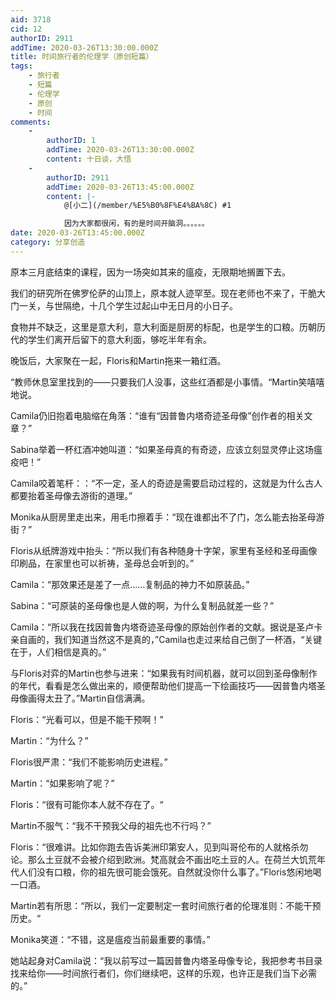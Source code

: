 ```yaml
---
aid: 3718
cid: 12
authorID: 2911
addTime: 2020-03-26T13:30:00.000Z
title: 时间旅行者的伦理学（原创短篇）
tags:
    - 旅行者
    - 短篇
    - 伦理学
    - 原创
    - 时间
comments:
    -
        authorID: 1
        addTime: 2020-03-26T13:30:00.000Z
        content: 十日谈，大悟
    -
        authorID: 2911
        addTime: 2020-03-26T13:45:00.000Z
        content: |-
            @[小二](/member/%E5%B0%8F%E4%BA%8C) #1

            因为大家都很闲，有的是时间开脑洞。。。。。。
date: 2020-03-26T13:45:00.000Z
category: 分享创造
---
```


原本三月底结束的课程，因为一场突如其来的瘟疫，无限期地搁置下去。

我们的研究所在佛罗伦萨的山顶上，原本就人迹罕至。现在老师也不来了，干脆大门一关，与世隔绝，十几个学生过起山中无日月的小日子。

食物并不缺乏，这里是意大利，意大利面是厨房的标配，也是学生的口粮。历朝历代的学生们离开后留下的意大利面，够吃半年有余。

晚饭后，大家聚在一起，Floris和Martin拖来一箱红酒。

“教师休息室里找到的——只要我们人没事，这些红酒都是小事情。“Martin笑嘻嘻地说。

Camila仍旧抱着电脑缩在角落：“谁有“因普鲁内塔奇迹圣母像”创作者的相关文章？”

Sabina举着一杯红酒冲她叫道：“如果圣母真的有奇迹，应该立刻显灵停止这场瘟疫吧！”

Camila咬着笔杆：：“不一定，圣人的奇迹是需要启动过程的，这就是为什么古人都要抬着圣母像去游街的道理。”

Monika从厨房里走出来，用毛巾擦着手：“现在谁都出不了门，怎么能去抬圣母游街？”

Floris从纸牌游戏中抬头：“所以我们有各种随身十字架，家里有圣经和圣母画像印刷品，在家里也可以祈祷，圣母总会听到的。”

Camila：“那效果还是差了一点……复制品的神力不如原装品。”

Sabina：“可原装的圣母像也是人做的啊，为什么复制品就差一些？”

Camila：“所以我在找因普鲁内塔奇迹圣母像的原始创作者的文献。据说是圣卢卡亲自画的，我们知道当然这不是真的，”Camila也走过来给自己倒了一杯酒，“关键在于，人们相信是真的。”

与Floris对弈的Martin也参与进来：“如果我有时间机器，就可以回到圣母像制作的年代，看看是怎么做出来的，顺便帮助他们提高一下绘画技巧——因普鲁内塔圣母像画得太丑了。”Martin自信满满。

Floris：“光看可以，但是不能干预啊！”

Martin：“为什么？”

Floris很严肃：“我们不能影响历史进程。”

Martin：“如果影响了呢？”

Floris：“很有可能你本人就不存在了。“

Martin不服气：“我不干预我父母的祖先也不行吗？”

Floris：“很难讲。比如你跑去告诉美洲印第安人，见到叫哥伦布的人就格杀勿论。那么土豆就不会被介绍到欧洲。梵高就会不画出吃土豆的人。在荷兰大饥荒年代人们没有口粮，你的祖先很可能会饿死。自然就没你什么事了。”Floris悠闲地喝一口酒。

Martin若有所思：“所以，我们一定要制定一套时间旅行者的伦理准则：不能干预历史。“

Monika笑道：“不错，这是瘟疫当前最重要的事情。”

她站起身对Camila说：“我以前写过一篇因普鲁内塔圣母像专论，我把参考书目录找来给你——时间旅行者们，你们继续吧，这样的乐观，也许正是我们当下必需的。”
